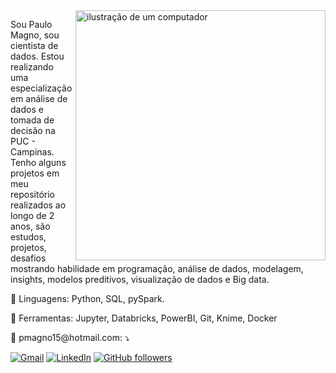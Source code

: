 <img src="https://raw.githubusercontent.com/MicaelliMedeiros/micaellimedeiros/master/image/computer-illustration.png" alt="ilustração de um computador" min-width="400px" max-width="400px" width="400px" align="right">

<p align="left"> 
  Sou Paulo Magno, sou cientista de dados. Estou realizando uma especialização em análise de dados e tomada de decisão 
  na PUC - Campinas. Tenho alguns projetos em meu repositório realizados ao longo de 2 anos, são estudos, projetos, desafios mostrando habilidade
  em programação, análise de dados, modelagem, insights, modelos preditivos, visualização de dados e Big data.
</p>

<p align="left">
  🦄 Linguagens: Python, SQL, pySpark.
</p>

<p align="left">
  💼 Ferramentas: Jupyter, Databricks, PowerBI, Git, Knime, Docker
</p>

<p align="left">
  💌 pmagno15@hotmail.com: ⤵️
</p>

<p align="left">
  <a href="#" title="Gmail">
  <img src="https://img.shields.io/badge/-Gmail-FF0000?style=flat-square&labelColor=FF0000&logo=gmail&logoColor=white&link=paulinhomagno@gmail.com" alt="Gmail"/></a>
  <a href="#" title="LinkedIn">
  <img src="https://img.shields.io/badge/-Linkedin-0e76a8?style=flat-square&logo=Linkedin&logoColor=white&link=https://www.linkedin.com/in/paulomagnooliveirafilho/" alt="LinkedIn"/></a>
  <a href="#" title="Github">
<img alt="GitHub followers" src="https://img.shields.io/github/followers/PaulinhoMagno?style=flat-square&logo=github">



  




  
</p>
